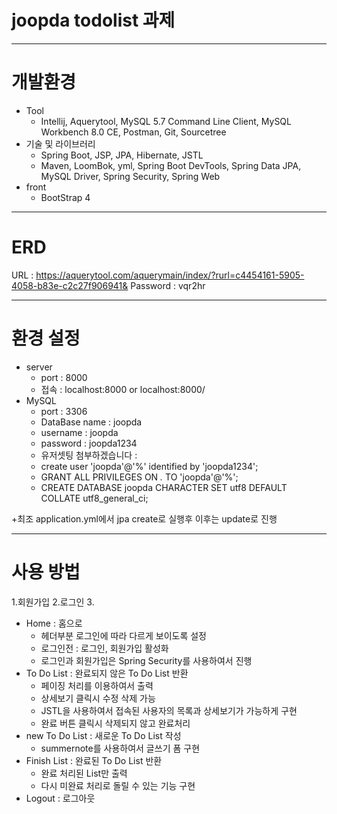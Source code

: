 # joopda todolist 과제

---

# 개발환경
+ Tool
  + Intellij, Aquerytool, MySQL 5.7 Command Line Client, MySQL Workbench 8.0 CE, Postman, Git, Sourcetree
+ 기술 및 라이브러리
  + Spring Boot, JSP, JPA, Hibernate, JSTL
  + Maven, LoomBok, yml, Spring Boot DevTools, Spring Data JPA, MySQL Driver, Spring Security, Spring Web
+ front
  + BootStrap 4

---
# ERD
URL : https://aquerytool.com/aquerymain/index/?rurl=c4454161-5905-4058-b83e-c2c27f906941&
Password : vqr2hr

---
# 환경 설정
+ server
  + port : 8000
  + 접속 : localhost:8000 or localhost:8000/
+ MySQL
  + port : 3306
  + DataBase name : joopda
  + username : joopda
  + password : joopda1234
  + 유저셋팅 첨부하겠습니다 : 
  + create user 'joopda'@'%' identified by 'joopda1234';
  + GRANT ALL PRIVILEGES ON *.* TO 'joopda'@'%';
  + CREATE DATABASE joopda CHARACTER SET utf8 DEFAULT COLLATE utf8_general_ci;

+최조 application.yml에서 jpa create로 실행후 이후는 update로 진행

---
# 사용 방법
1.회원가입
2.로그인
3.
+ Home : 홈으로
  + 헤더부분 로그인에 따라 다르게 보이도록 설정
  + 로그인전 : 로그인, 회원가입 활성화
  + 로그인과 회원가입은 Spring Security를 사용하여서 진행
+ To Do List : 완료되지 않은 To Do List 반환
  + 페이징 처리를 이용하여서 출력
  + 상세보기 클릭시 수정 삭제 가능
  + JSTL을 사용하여서 접속된 사용자의 목록과 상세보기가 가능하게 구현
  + 완료 버튼 클릭시 삭제되지 않고 완료처리
+ new To Do List : 새로운 To Do List 작성
  + summernote를 사용하여서 글쓰기 폼 구현
+ Finish List : 완료된 To Do List 반환
  + 완료 처리된 List만 출력
  + 다시 미완료 처리로 돌릴 수 있는 기능 구현
+ Logout : 로그아웃

